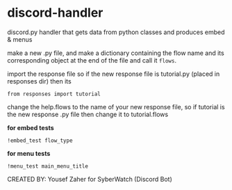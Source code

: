 # discord-handler

discord.py handler that gets data from python classes and produces embed &amp; menus

make a new .py file, and make a dictionary containing the flow name and its corresponding object
at the end of the file and call it `flows`.

import the response file so if the new response file is tutorial.py (placed in responses dir)
then its
```
from responses import tutorial
```

change the help.flows to the name of your new response file, so if 
tutorial is the new response .py file then change it to tutorial.flows

__for embed tests__
```
!embed_test flow_type
```

__for menu tests__
```
!menu_test main_menu_title
```

CREATED BY: Yousef Zaher for SyberWatch (Discord Bot)
